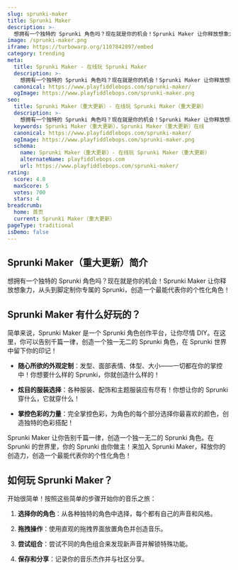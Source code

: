 ```yaml
---
slug: sprunki-maker
title: Sprunki Maker
description: >-
  想拥有一个独特的 Sprunki 角色吗？现在就是你的机会！Sprunki Maker 让你释放想象力，从头到脚定制你专属的 Sprunki，创造一个最能代表你的个性化角色！
image: /sprunki-maker.png
iframe: https://turbowarp.org/1107842897/embed
category: trending
meta:
  title: Sprunki Maker - 在线玩 Sprunki Maker
  description: >-
    想拥有一个独特的 Sprunki 角色吗？现在就是你的机会！Sprunki Maker 让你释放想象力，从头到脚定制你专属的 Sprunki，创造一个最能代表你的个性化角色！
  canonical: https://www.playfiddlebops.com/sprunki-maker/
  ogImage: https://www.playfiddlebops.com/sprunki-maker.png
seo:
  title: Sprunki Maker（重大更新）- 在线玩 Sprunki Maker（重大更新）
  description: >-
    想拥有一个独特的 Sprunki 角色吗？现在就是你的机会！Sprunki Maker 让你释放想象力，从头到脚定制你专属的 Sprunki，创造一个最能代表你的个性化角色！
  keywords: Sprunki Maker（重大更新），Sprunki Maker（重大更新）在线
  canonical: https://www.playfiddlebops.com/sprunki-maker/
  ogImage: https://www.playfiddlebops.com/sprunki-maker.png
  schema:
    name: Sprunki Maker（重大更新）- 在线玩 Sprunki Maker（重大更新）
    alternateName: playfiddlebops.com
    url: https://www.playfiddlebops.com/sprunki-maker/
rating:
  score: 4.8
  maxScore: 5
  votes: 700
  stars: 4
breadcrumb:
  home: 首页
  current: Sprunki Maker（重大更新）
pageType: traditional
isDemo: false
---
```


## Sprunki Maker（重大更新）简介

想拥有一个独特的 Sprunki 角色吗？现在就是你的机会！Sprunki Maker 让你释放想象力，从头到脚定制你专属的 Sprunki，创造一个最能代表你的个性化角色！

## Sprunki Maker 有什么好玩的？

简单来说，Sprunki Maker 是一个 Sprunki 角色创作平台，让你尽情 DIY。在这里，你可以告别千篇一律，创造一个独一无二的 Sprunki 角色，在 Sprunki 世界中留下你的印记！

- **随心所欲的外观定制**：发型、面部表情、体型、大小——一切都在你的掌控中！你想要什么样的 Sprunki，你就创造什么样的！

- **炫目的服装选择**：各种服装、配饰和主题服装应有尽有！你想让你的 Sprunki 穿什么，它就穿什么！

- **掌控色彩的力量**：完全掌控色彩，为角色的每个部分选择你最喜欢的颜色，创造独特的色彩搭配！

Sprunki Maker 让你告别千篇一律，创造一个独一无二的 Sprunki 角色。在 Sprunki 的世界里，你的 Sprunki 由你做主！来加入 Sprunki Maker，释放你的创造力，创造一个最能代表你的个性化角色！

## 如何玩 Sprunki Maker？

开始很简单！按照这些简单的步骤开始你的音乐之旅：

1. **选择你的角色**：从各种独特的角色中选择，每个都有自己的声音和风格。

1. **拖拽操作**：使用直观的拖拽界面放置角色并创造音乐。

1. **尝试组合**：尝试不同的角色组合来发现新声音并解锁特殊功能。

1. **保存和分享**：记录你的音乐杰作并与社区分享。